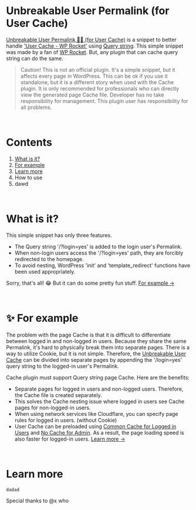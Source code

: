 # Unbreakable User Permalink (for User Cache)
<a href="https://github.com/dgnerlab/wp-rocket-unbreakable-user-cache">Unbreakable User Permalink 💪🏻 (for User Cache)</a> is a snippet to better handle <a href="https://docs.wp-rocket.me/article/313-user-cache">'User Cache - WP Rocket'</a> using <a href="https://developer.wordpress.org/reference/functions/add_query_arg/">Query string</a>.
This simple snippet was made by a fan of <a href="https://wp-rocket.me/">WP Rocket</a>. But, any plugin that can cache query string can do the same.

> Caution! This is not an official plugin. It's a simple snippet, but it affects every page in WordPress. This can be ok if you use it standalone, but it is a different story when used with the Cache plugin. It is only recommended for professionals who can directly view the generated page Cache file. Developer has no take responsibility for management. This plugin user has responsibility for all problems.

<br />

# Contents
1. <a href="#what-is-it">What is it?</a>
2. <a href="#-for-example">For example</a>
3. <a href="#learn-more">Learn more</a>
4. How to use
5. dawd

<br />

# What is it?
This simple snippet has only three features.
* The Query string '/?login=yes' is added to the login user's Permalink.
* When non-login users access the '/?login=yes' path, they are forcibly redirected to the homepage.
* To avoid nesting, WordPress 'init' and 'template_redirect' functions have been used appropriately.

Sorry, that's all! 😂 But it can do some pretty fun stuff. <a href="#-for-example">For example →</a>

<br />

# ✨ For example
The problem with the page Cache is that it is difficult to differentiate between logged in and non-logged in users. Because they share the same Permalink, it's hard to physically break them into separate pages. There is a way to utilize Cookie, but it is not simple. Therefore, the <a href="https://github.com/dgnerlab/wp-rocket-unbreakable-user-cache">Unbreakable User Cache</a> can be divided into separate pages by appending the '/login=yes' query string to the logged-in user's Permalink.

Cache plugin must support Query string page Cache.
Here are the benefits:
* Separate pages for logged in users and non-logged users. Therefore, the Cache file is created separately.
* This solves the Cache nesting issue where logged in users see Cache pages for non-logged-in users.
* When using network services like Cloudflare, you can specify page rules for logged in users. (without Cookie)
* User Cache can be preloaded using <a href="https://github.com/wp-media/wp-rocket-helpers/tree/master/cache/wp-rocket-cache-common-cache-loggedin">Common Cache for Logged in Users</a> and <a href="https://github.com/wp-media/wp-rocket-helpers/tree/master/cache/wp-rocket-no-cache-for-admins">No Cache for Admin</a>. As a result, the page loading speed is also faster for logged-in users. <a href="#learn-more">Learn more →</a>

<br />

# Learn more



```
dadad
```
Special thanks to @x who
